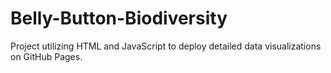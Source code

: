 # Belly-Button-Biodiversity
Project utilizing HTML and JavaScript to deploy detailed data visualizations on GitHub Pages.
